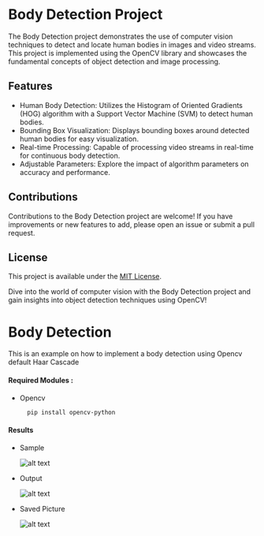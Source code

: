 # Body Detection Project

The Body Detection project demonstrates the use of computer vision techniques to detect and locate human bodies in images and video streams. This project is implemented using the OpenCV library and showcases the fundamental concepts of object detection and image processing.

## Features

- Human Body Detection: Utilizes the Histogram of Oriented Gradients (HOG) algorithm with a Support Vector Machine (SVM) to detect human bodies.
- Bounding Box Visualization: Displays bounding boxes around detected human bodies for easy visualization.
- Real-time Processing: Capable of processing video streams in real-time for continuous body detection.
- Adjustable Parameters: Explore the impact of algorithm parameters on accuracy and performance.

## Contributions

Contributions to the Body Detection project are welcome! If you have improvements or new features to add, please open an issue or submit a pull request.

## License

This project is available under the [MIT License](link-to-license-file).

Dive into the world of computer vision with the Body Detection project and gain insights into object detection techniques using OpenCV!

# Body Detection 
This is an example on how to implement a body detection using Opencv default Haar Cascade 
#### Required Modules :
  - Opencv   
    ```bash
      pip install opencv-python
#### Results 
  
 - Sample 
   
   ![alt text](https://github.com/moadmmh/Python-Heaven/blob/master/Body_Detection/sample1.jpg)
  
 
 - Output 
   
   ![alt text](https://github.com/moadmmh/Python-Heaven/blob/master/Body_Detection/Output_frame.PNG)
  
 
 - Saved Picture  
   
   ![alt text](https://github.com/moadmmh/Python-Heaven/blob/master/Body_Detection/out_sample.jpg)
